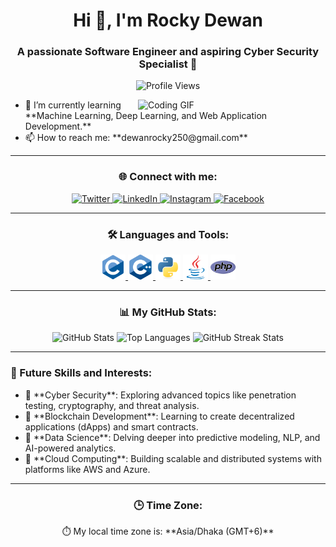 <h1 align="center">Hi 👋, I'm Rocky Dewan</h1>
<h3 align="center">A passionate Software Engineer and aspiring Cyber Security Specialist 🚀</h3>

<div align="center">
  <img src="https://komarev.com/ghpvc/?username=Rocky-Dewan&label=Profile%20Views&color=0e75b6&style=flat" alt="Profile Views" />
</div>

<div>
  <img src="https://media.giphy.com/media/K5kfQExKk731K/giphy.gif" width="300px" align="right" alt="Coding GIF">
  <ul>
    <li>🌱 I’m currently learning **Machine Learning, Deep Learning, and Web Application Development.**</li>
    <li>📫 How to reach me: **dewanrocky250@gmail.com**</li>
  </ul>
</div>

---

<h3 align="center">🌐 Connect with me:</h3>
<p align="center">
    <a href="https://twitter.com/Rocky_Dewan" target="_blank">
        <img src="https://raw.githubusercontent.com/rahuldkjain/github-profile-readme-generator/master/src/images/icons/Social/twitter.svg" alt="Twitter" height="30" width="40" />
    </a>
    <a href="https://www.linkedin.com/in/rockydewan250/" target="_blank">
        <img src="https://raw.githubusercontent.com/rahuldkjain/github-profile-readme-generator/master/src/images/icons/Social/linked-in-alt.svg" alt="LinkedIn" height="30" width="40" />
    </a>
    <a href="https://www.instagram.com/rock_._y" target="_blank">
        <img src="https://raw.githubusercontent.com/rahuldkjain/github-profile-readme-generator/master/src/images/icons/Social/instagram.svg" alt="Instagram" height="30" width="40" />
    </a>
    <a href="https://www.facebook.com/Dewan.Rocky.250.oil.of.vitriol" target="_blank">
        <img src="https://raw.githubusercontent.com/rahuldkjain/github-profile-readme-generator/master/src/images/icons/Social/facebook.svg" alt="Facebook" height="30" width="40" />
    </a>
</p>

---

<h3 align="center">🛠️ Languages and Tools:</h3>
<p align="center">
    <a href="https://www.cprogramming.com/" target="_blank">
        <img src="https://raw.githubusercontent.com/devicons/devicon/master/icons/c/c-original.svg" alt="C" width="40" height="40" />
    </a>
    <a href="https://isocpp.org/" target="_blank">
        <img src="https://raw.githubusercontent.com/devicons/devicon/master/icons/cplusplus/cplusplus-original.svg" alt="C++" width="40" height="40" />
    </a>
    <a href="https://www.python.org/" target="_blank">
        <img src="https://raw.githubusercontent.com/devicons/devicon/master/icons/python/python-original.svg" alt="Python" width="40" height="40" />
    </a>
    <a href="https://www.java.com/" target="_blank">
        <img src="https://raw.githubusercontent.com/devicons/devicon/master/icons/java/java-original.svg" alt="Java" width="40" height="40" />
    </a>
    <a href="https://www.php.net/" target="_blank">
        <img src="https://raw.githubusercontent.com/devicons/devicon/master/icons/php/php-original.svg" alt="PHP" width="40" height="40" />
    </a>
</p>

---

<h3 align="center">📊 My GitHub Stats:</h3>
<div align="center">
    <img src="https://github-readme-stats.vercel.app/api?username=Rocky-Dewan&show_icons=true&theme=radical" alt="GitHub Stats" />
    <img src="https://github-readme-stats.vercel.app/api/top-langs/?username=Rocky-Dewan&langs_count=8&layout=compact&theme=radical" alt="Top Languages" />
    <img src="https://streak-stats.demolab.com?user=Rocky-Dewan&theme=radical" alt="GitHub Streak Stats" />
</div>

---

<h3 align="left">🚀 Future Skills and Interests:</h3>
<ul>
    <li>🌟 **Cyber Security**: Exploring advanced topics like penetration testing, cryptography, and threat analysis.</li>
    <li>🌟 **Blockchain Development**: Learning to create decentralized applications (dApps) and smart contracts.</li>
    <li>🌟 **Data Science**: Delving deeper into predictive modeling, NLP, and AI-powered analytics.</li>
    <li>🌟 **Cloud Computing**: Building scalable and distributed systems with platforms like AWS and Azure.</li>
</ul>

---

<h3 align="center">🕒 Time Zone:</h3>
<p align="center">⏱️ My local time zone is: **Asia/Dhaka (GMT+6)**</p>
